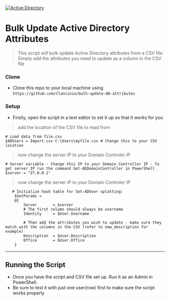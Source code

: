 <a href="http://fvcproductions.com"><img src="https://messagingarchitects.com/wp-content/uploads/2019/07/active-directory_0.jpg" title="FVCproductions" alt="Active Directory"></a>

<!-- [![Messaging Architects](https://messagingarchitects.com/active-directory-management/)](https://messagingarchitects.com) -->


# Bulk Update Active Directory Attributes 

> This script will bulk update Active Directory attributes from a CSV file. Simply add the attributes you need to update as a column in the CSV file

### Clone

- Clone this repo to your local machine using `https://github.com/Clancinio/bulk-update-AD-attributes`

### Setup

- Firstly, open the script in a text editor to set it up so that it works for you

> add the location of the CSV file to read from 

```shell
# Load data from file.csv
$ADUsers = Import-csv C:\Users\myfile.csv # Change this to your CSV location
```

> now change the server IP to your Domain Controler IP

```shell
# Server variable - Change this IP to your Domain Controller IP - To get server IP run the command Get-ADDomainController in PowerShell
$server = "27.0.0.1"
```

> now change the server IP to your Domain Controler IP

```shell
   # Initialize hash table for Set-ADUser splatting:
    $SetParams =
    @{
        Server       = $server
        # The first column should always be username
        Identity     = $User.Username
        
        # Then add the attributes you wish to update - make sure they match with the columns in the CSV (refer to new_description for example)
        Description  = $User.Description
        Office       = $User.Office
    }
```

---

## Running the Script
- Once you have the script and CSV file set up. Run it as an Admin in PowerShell.
- Be sure to test it with just one user(row) first to make sure the script works properly


